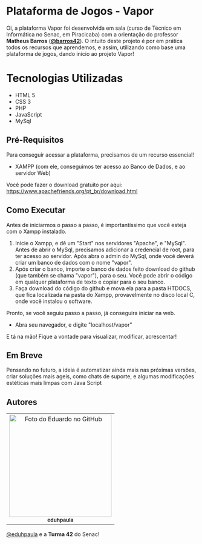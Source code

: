 # Plataforma de Jogos - Vapor
  Oi, a plataforma Vapor foi desenvolvida em sala (curso de Técnico em Informática no Senac, em Piracicaba) com a orientação do professor **Matheus Barros** (**[@barros42](https://github.com/Barros42)**).
  O intuito deste projeto é por em prática todos os recursos que aprendemos, e assim, utilizando como base uma plataforma de jogos, dando inicio ao projeto Vapor!

# Tecnologias Utilizadas
 - HTML 5 
 - CSS 3 
 - PHP 
 - JavaScript 
 - MySql

## Pré-Requisitos
Para conseguir acessar a plataforma, precisamos de um recurso essencial!
 - XAMPP (com ele, conseguimos ter acesso ao Banco de Dados, e ao servidor Web)
 
Você pode fazer o download gratuito por aqui:
https://www.apachefriends.org/pt_br/download.html

## Como Executar
Antes de iniciarmos o passo a passo, é importantíssimo que você esteja com o Xampp instalado.

 1. Inicie o Xampp, e dê um "Start" nos servidores "Apache", e "MySql". Antes de abrir o MySql, precisamos adicionar a credencial de root, para ter acesso ao servidor. Após abra o admin do MySql, onde você deverá criar um banco de dados com o nome "vapor".
 2. Após criar o banco, importe o banco de dados feito download do github (que também se chama "vapor"), para o seu. Você pode abrir o código em qualquer plataforma de texto e copiar para o seu banco.
 3. Faça download do código do github e mova ela para a pasta HTDOCS, que fica localizada na pasta do Xampp, provavelmente no disco local C, onde você instalou o software.

Pronto, se você seguiu passo a passo, já conseguira iniciar na web.
 - Abra seu navegador, e digite "localhost/vapor"
 
E tá na mão! Fique a vontade para visualizar, modificar, acrescentar!

## Em Breve
Pensando no futuro, a ideia é automatizar ainda mais nas próximas versões, criar soluções mais ageis, como chats de suporte, e algumas modificações estéticas mais limpas com Java Script

## Autores
<table>
  <tr>
    <td align="center">
      <a href="#">
        <img src="https://avatars.githubusercontent.com/u/119460082?v=4" width="270px;" alt="Foto do Eduardo no GitHub"/><br>
        <sub>
          <b>eduhpaula</b>
        </sub>
      </a>
    </td>
  </tr>
</table>

[@eduhpaula](https://github.com/eduhpaula) e a **Turma 42** do Senac!